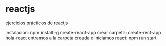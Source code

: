 # reactjs
ejercicios prácticos de reactjs

instalacion: npm install -g create-react-app
crear carpeta: create-rect-app hola-react
entramos a la carpeta creada e iniciamos react: npm run start